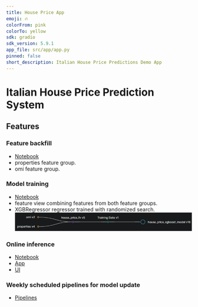 ```yaml
---
title: House Price App
emoji: 🔥
colorFrom: pink
colorTo: yellow
sdk: gradio
sdk_version: 5.9.1
app_file: src/app/app.py
pinned: false
short_description: Italian House Price Predictions Demo App
---
```


# Italian House Price Prediction System

## Features 

### Feature backfill 

* [Notebook](./src/notebooks/1_house_price_feature_backfill.ipynb)
* properties feature group.
* omi feature group.

### Model training 

* [Notebook](./src/notebooks/3_house_price_training_pipeline.ipynb)
* feature view combining features from both feature groups.
* XGBRegressor regressor trained with randomized search.
![alt text](./docs/image.png)

### Online inference

* [Notebook](./src/notebooks/4_house_price_online_inference.ipynb)
* [App](./src/app/app.py)
* [UI](https://huggingface.co/spaces/jackma-00/house-price-app)

### Weekly scheduled pipelines for model update

* [Pipelines](./src/pipelines/)